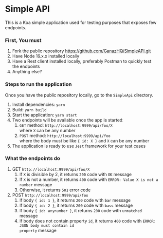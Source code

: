# Simple API

This is a Koa simple application used for testing purposes that exposes few endpoints.

### First, You must

1. Fork the public repository https://github.com/GanazHQ/SimpleAPI.git
2. Have Node 16.x.x installed locally
3. Have a Rest client installed locally, preferably Postman to quickly test the endpoints
4. Anything else?

### Steps to run the application

Once you have the public repository locally, go to the <code>SimpleApi</code> directory.

1. Install dependencies: <code>yarn</code>
2. Build: <code>yarn build</code>
3. Start the application: <code>yarn start</code>
4. Two endpoints will be available once the app is started:
   1. <code>GET</code> method: <code>http://localhost:9999/api/foo/X </code> where <code>X</code> can be any number
   2. <code>POST</code> method: <code>http://localhost:9999/api/foo </code> where the body must be like <code>{ id: X }</code> and <code>X</code> can be any number
5. The application is ready to use <code>Jest</code> framework for your test cases

### What the endpoints do

1. GET <code>http://localhost:9999/api/foo/X </code>
   1. If <code>X</code> is divisible by 2, it returns <code>200</code> code with <code>OK</code> message
   2. If <code>X</code> is not a number, it returns <code>400</code> code with <code>ERROR: Value X is not a number</code> message
   3. Otherwise, it returns <code>501</code> error code
2. POST <code>http://localhost:9999/api/foo </code>
   1. If body <code>{ id: 1 }</code>, it returns <code>200</code> code with <code>bar</code> message
   2. If body <code>{ id: 2 }</code>, it returns <code>200</code> code with <code>bass</code> message
   3. If body <code>{ id: anynumber }</code>, it returns <code>200</code> code with <code>unmatched</code> message
   4. If body does not contain property <code>id</code>, it returns <code>400</code> code with <code>ERROR: JSON body must contain id property</code> message


